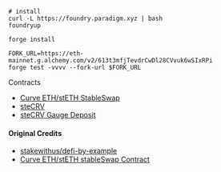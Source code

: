 ```shell
# install
curl -L https://foundry.paradigm.xyz | bash
foundryup

forge install

FORK_URL=https://eth-mainnet.g.alchemy.com/v2/613t3mfjTevdrCwDl28CVvuk6wSIxRPi
forge test -vvvv --fork-url $FORK_URL
```

Contracts

* [Curve ETH/stETH StableSwap](https://etherscan.io/address/0xDC24316b9AE028F1497c275EB9192a3Ea0f67022#code)
* [steCRV](https://etherscan.io/address/0x06325440d014e39736583c165c2963ba99faf14e#code)
* [steCRV Gauge Deposit](https://etherscan.io/address/0x182b723a58739a9c974cfdb385ceadb237453c28#code)

#### Original Credits
* [stakewithus/defi-by-example](https://github.com/stakewithus/defi-by-example/tree/main/read-only-reentrancy)
* [Curve ETH/stETH stableSwap Contract](https://github.com/curvefi/curve-contract/blob/master/contracts/pools/steth/StableSwapSTETH.vy)